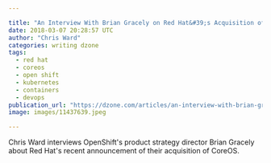 ```yaml
---

title: "An Interview With Brian Gracely on Red Hat&#39;s Acquisition of CoreOS..."
date: 2018-03-07 20:28:57 UTC
author: "Chris Ward"
categories: writing dzone
tags:
  - red hat
  - coreos
  - open shift
  - kubernetes
  - containers
  - devops
publication_url: "https://dzone.com/articles/an-interview-with-brian-gracely-on-red-hats-acqu"
image: images/11437639.jpeg

---
```

Chris Ward interviews OpenShift's product strategy director Brian Gracely about Red Hat's recent announcement of their acquisition of CoreOS.


